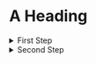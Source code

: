 # A Heading

<details>
  <summary>First Step</summary>
  <p>The steps that are hidden.</p>
</details>

<details>
  <summary>Second Step</summary>
  <p>The steps that are hidden.</p>
</details>
